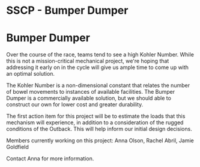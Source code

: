 # SSCP - Bumper Dumper

# Bumper Dumper

Over the course of the race, teams tend to see a high Kohler Number. While this is not a mission-critical mechanical project, we're hoping that addressing it early on in the cycle will give us ample time to come up with an optimal solution.

The Kohler Number is a non-dimensional constant that relates the number of bowel movements to instances of available facilities. The Bumper Dumper is a commercially available solution, but we should able to construct our own for lower cost and greater durability.

The first action item for this project will be to estimate the loads that this mechanism will experience, in addition to a consideration of the rugged conditions of the Outback. This will help inform our initial design decisions.

Members currently working on this project: Anna Olson, Rachel Abril, Jamie Goldfield

Contact Anna for more information.


